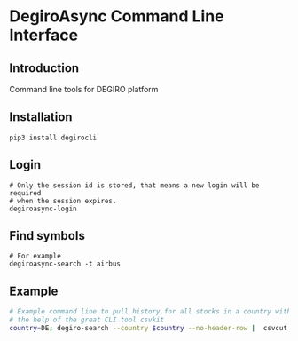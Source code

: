 # DegiroAsync Command Line Interface

## Introduction

Command line tools for DEGIRO platform

## Installation

```
pip3 install degirocli
```

## Login

```
# Only the session id is stored, that means a new login will be required
# when the session expires.
degiroasync-login
```

## Find symbols

```
# For example
degiroasync-search -t airbus
```

## Example
``` bash
# Example command line to pull history for all stocks in a country with
# the help of the great CLI tool csvkit
country=DE; degiro-search --country $country --no-header-row |  csvcut -c 1-2  | sed 's/,/./'  | xargs degiro-history -p 5y | tee -a prices.$country.csv

